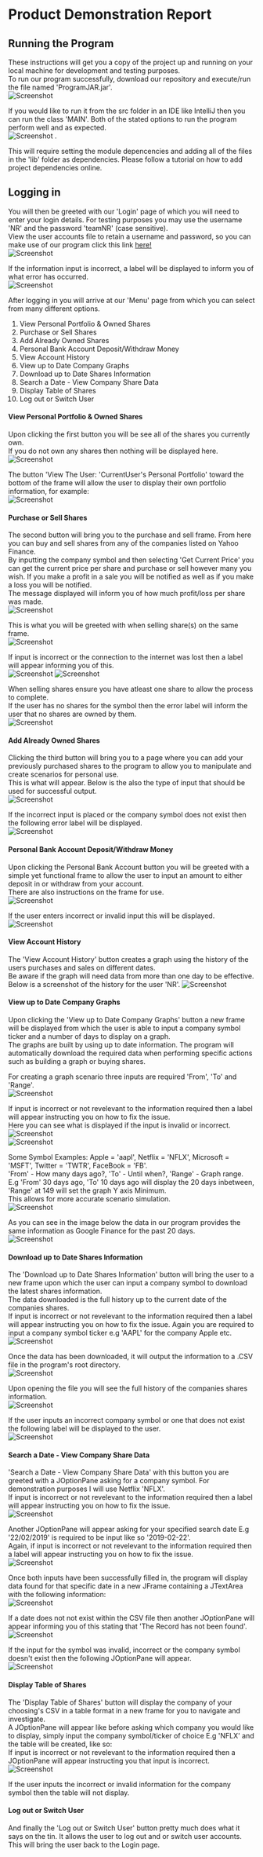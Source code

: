 # Product Demonstration Report  

## Running the Program  

These instructions will get you a copy of the project up and running on your local machine for development and testing purposes.  
To run our program successfully, download our repository and execute/run the file named 'ProgramJAR.jar'.  
![Screenshot](/README-Images/jarlocation.jpg)  

If you would like to run it from the src folder in an IDE like IntelliJ then you can run the class 'MAIN'.  Both of the stated options to run the program perform well and as expected.  
![Screenshot](/README-Images/runmain.jpg)  .

This will require setting the module depencencies and adding all of the files in the 'lib' folder as dependencies. Please follow a tutorial on how to add project dependencies online.  

## Logging in  

You will then be greeted with our 'Login' page of which you will need to enter your login details. 
For testing purposes you may use the username 'NR' and the password 'teamNR' (case sensitive).  
View the user accounts file to retain a username and password, so you can make use of our program click this link [here!](/UserAccounts/members.csv)  
![Screenshot](/README-Images/loginimg.jpg)  

If the information input is incorrect, a label will be displayed to inform you of what error has occurred.  
![Screenshot](/README-Images/loginerror1.jpg)  

After logging in you will arrive at our 'Menu' page from which you can select from many different options.  

1.  View Personal Portfolio & Owned Shares
2.  Purchase or Sell Shares
3.  Add Already Owned Shares
4.  Personal Bank Account Deposit/Withdraw Money
5.  View Account History
6.  View up to Date Company Graphs
7.  Download up to Date Shares Information
8.  Search a Date - View Company Share Data
9.  Display Table of Shares
10.  Log out or Switch User

#### View Personal Portfolio & Owned Shares  

Upon clicking the first button you will be see all of the shares you currently own.  
If you do not own any shares then nothing will be displayed here.  
![Screenshot](/README-Images/ownedsharesimg.jpg)  
  

The button 'View The User: 'CurrentUser's Personal Portfolio' toward the bottom of the frame will allow the user to display their own portfolio information, for example:  
![Screenshot](/README-Images/portfolioimg.jpg)  

#### Purchase or Sell Shares  

The second button will bring you to the purchase and sell frame. From here you can buy and sell shares from any of the companies listed on Yahoo Finance.  
By inputting the company symbol and then selecting 'Get Current Price' you can get the current price per share and purchase or sell however many you wish. 
If you make a profit in a sale you will be notified as well as if you make a loss you will be notified.  
The message displayed will inform you of how much profit/loss per share was made.  
![Screenshot](/README-Images/buyimg.jpg)  

This is what you will be greeted with when selling share(s) on the same frame.   
![Screenshot](/README-Images/sellimg.jpg)  

If input is incorrect or the connection to the internet was lost then a label will appear informing you of this.  
![Screenshot](/README-Images/buyerror.jpg)
![Screenshot](/README-Images/buyerror2.jpg)

When selling shares ensure you have atleast one share to allow the process to complete.  
If the user has no shares for the symbol then the error label will inform the user that no shares are owned by them.  
![Screenshot](/README-Images/notowned.jpg)

#### Add Already Owned Shares  

Clicking the third button will bring you to a page where you can add your previously purchased shares to the program to allow you to manipulate and create scenarios for personal use.    
This is what will appear. Below is the also the type of input that should be used for successful output.    
![Screenshot](/README-Images/addshareimg.jpg)  

If the incorrect input is placed or the company symbol does not exist then the following error label will be displayed.  
![Screenshot](/README-Images/addshareerror.jpg)  

#### Personal Bank Account Deposit/Withdraw Money

Upon clicking the Personal Bank Account button you will be greeted with a simple yet functional frame to allow the user to input an amount to either deposit in or withdraw from your account.  
There are also instructions on the frame for use.  
![Screenshot](/README-Images/bankimg.jpg)  

If the user enters incorrect or invalid input this will be displayed.  
![Screenshot](/README-Images/depositerror.jpg)  

#### View Account History

The 'View Account History' button creates a graph using the history of the users purchases and sales on different dates.  
Be aware if the graph will need data from more than one day to be effective.  
Below is a screenshot of the history for the user 'NR'.
![Screenshot](/README-Images/pastimg.jpg)  

#### View up to Date Company Graphs

Upon clicking the 'View up to Date Company Graphs' button a new frame will be displayed from which the user is able to input a company symbol ticker and a number of days to display on a graph.  
The graphs are built by using up to date information. The program will automatically download the required data when performing specific actions such as building a graph or buying shares.  

For creating a graph scenario three inputs are required 'From', 'To' and 'Range'.   
![Screenshot](/README-Images/graphframeimg.jpg)   

If input is incorrect or not revelevant to the information required then a label will appear instructing you on how to fix the issue.  
Here you can see what is displayed if the input is invalid or incorrect.  
![Screenshot](/README-Images/grapherror.jpg)  
![Screenshot](/README-Images/grapherror2.jpg)  

Some Symbol Examples: Apple = 'aapl', Netflix = 'NFLX', Microsoft = 'MSFT', Twitter = 'TWTR', FaceBook = 'FB'.  
'From' - How many days ago?, 'To' - Until when?, 'Range' - Graph range.  
E.g 'From' 30 days ago, 'To' 10 days ago will display the 20 days inbetween, 'Range' at 149 will set the graph Y axis Minimum.  
This allows for more accurate scenario simulation.  
![Screenshot](/README-Images/graphimg.jpg)  

As you can see in the image below the data in our program provides the same information as Google Finance for the past 20 days.  
![Screenshot](/README-Images/googfinanceimg.jpg)  

#### Download up to Date Shares Information

The 'Download up to Date Shares Information' button will bring the user to a new frame upon which the user can input a company symbol to download the latest shares information.  
The data downloaded is the full history up to the current date of the companies shares.  
If input is incorrect or not revelevant to the information required then a label will appear instructing you on how to fix the issue.
Again you are required to input a company symbol ticker e.g 'AAPL' for the company Apple etc.  
![Screenshot](/README-Images/updateimg.jpg)  

Once the data has been downloaded, it will output the information to a .CSV file in the program's root directory.  
![Screenshot](/README-Images/nflxfileimg.jpg)  

Upon opening the file you will see the full history of the companies shares information.   
![Screenshot](/README-Images/nflxcsvimg.jpg)  

If the user inputs an incorrect company symbol or one that does not exist the following label will be displayed to the user.  
![Screenshot](/README-Images/downloaderror.jpg)  

#### Search a Date - View Company Share Data

'Search a Date - View Company Share Data' with this button you are greeted with a JOptionPane asking for a company symbol. For demonstration purposes I will use Netflix 'NFLX'.  
If input is incorrect or not revelevant to the information required then a label will appear instructing you on how to fix the issue.  
![Screenshot](/README-Images/searchdateimg.jpg)  

Another JOptionPane will appear asking for your specified search date E.g '22/02/2019' is required to be input like so '2019-02-22'.  
Again, if input is incorrect or not revelevant to the information required then a label will appear instructing you on how to fix the issue.  
![Screenshot](/README-Images/dateinputimg.jpg)  

Once both inputs have been successfully filled in, the program will display data found for that specific date in a new JFrame containing a JTextArea with the following information:  
![Screenshot](/README-Images/outputdateimg.jpg)  

If a date does not not exist within the CSV file then another JOptionPane will appear informing you of this stating that 'The Record has not been found'.  
![Screenshot](/README-Images/notfound.jpg)  

If the input for the symbol was invalid, incorrect or the company symbol doesn't exist then the following JOptionPane will appear.  
![Screenshot](/README-Images/symbolexists.jpg)  

#### Display Table of Shares

The 'Display Table of Shares' button will display the company of your choosing's CSV in a table format in a new frame for you to navigate and investigate.  
A JOptionPane will appear like before asking which company you would like to display, simply input the company symbol/ticker of choice E.g 'NFLX' and the table will be created, like so:  
If input is incorrect or not revelevant to the information required then a JOptionPane will appear instructing you that input is incorrect.  
![Screenshot](/README-Images/tableoutputimg.jpg)  

If the user inputs the incorrect or invalid information for the company symbol then the table will not display.  

#### Log out or Switch User

And finally the 'Log out or Switch User' button pretty much does what it says on the tin.  It allows the user to log out and or switch user accounts.  
This will bring the user back to the Login page.


